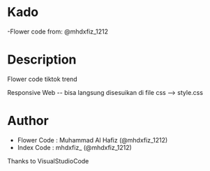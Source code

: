 # Kado
-Flower code from: @mhdxfiz_1212


# Description
Flower code tiktok trend 

Responsive Web -- bisa langsung disesuikan di file css --> style.css

# Author
- Flower Code : Muhammad Al Hafiz (@mhdxfiz_1212)
- Index Code : mhdxfiz_ (@mhdxfiz_1212)

Thanks to VisualStudioCode
